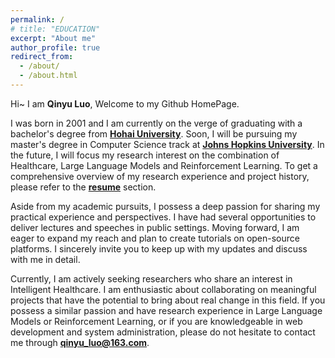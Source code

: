 ```yaml
---
permalink: /
# title: "EDUCATION"
excerpt: "About me"
author_profile: true
redirect_from: 
  - /about/
  - /about.html
---
```


Hi~ I am **Qinyu Luo**, Welcome to my Github HomePage.

I was born in 2001 and I am currently on the verge of graduating with a bachelor's degree from **[Hohai University](https://www.hhu.edu.cn)**. Soon, I will be pursuing my master's degree in Computer Science track at **[Johns Hopkins University](https://www.jhu.edu)**. In the future, I will focus my research interest on the combination of Healthcare, Large Language Models and Reinforcement Learning. To get a comprehensive overview of my research experience and project history, please refer to the **[resume](./cv.md)** section.

Aside from my academic pursuits, I possess a deep passion for sharing my practical experience and perspectives. I have had several opportunities to deliver lectures and speeches in public settings. Moving forward, I am eager to expand my reach and plan to create tutorials on open-source platforms. I sincerely invite you to keep up with my updates and discuss with me in detail.

Currently, I am actively seeking researchers who share an interest in Intelligent Healthcare. I am enthusiastic about collaborating on meaningful projects that have the potential to bring about real change in this field. If you possess a similar passion and have research experience in Large Language Models or Reinforcement Learning, or if you are knowledgeable in web development and system administration, please do not hesitate to contact me through **qinyu_luo@163.com**.